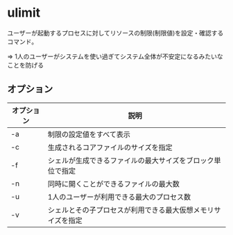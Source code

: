 # ulimit

ユーザーが起動するプロセスに対してリソースの制限(制限値)を設定・確認するコマンド。

=> 1人のユーザーがシステムを使い過ぎてシステム全体が不安定になるみたいなことを防げる

## オプション

| オプション | 説明                                                         |
|------------|--------------------------------------------------------------|
| -a         | 制限の設定値をすべて表示                                     |
| -c         | 生成されるコアファイルのサイズを指定                         |
| -f         | シェルが生成できるファイルの最大サイズをブロック単位で指定   |
| -n         | 同時に開くことができるファイルの最大数                       |
| -u         | 1人のユーザーが利用できる最大のプロセス数                    |
| -v         | シェルとその子プロセスが利用できる最大仮想メモリサイズを指定 |

